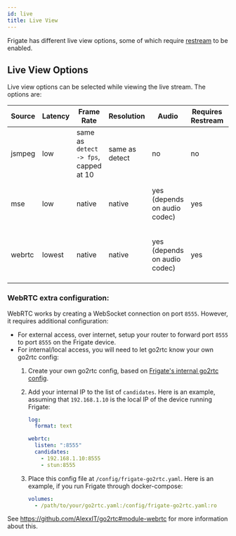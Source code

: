 ```yaml
---
id: live
title: Live View
---
```


Frigate has different live view options, some of which require [restream](restream.md) to be enabled.

## Live View Options

Live view options can be selected while viewing the live stream. The options are:

| Source | Latency | Frame Rate                             | Resolution     | Audio                        | Requires Restream | Other Limitations                            |
| ------ | ------- | -------------------------------------- | -------------- | ---------------------------- | ----------------- | -------------------------------------------- |
| jsmpeg | low     | same as `detect -> fps`, capped at 10  | same as detect | no                           | no                | none                                         |
| mse    | low     | native                                 | native         | yes (depends on audio codec) | yes               | not supported on iOS, Firefox is h.264 only  |
| webrtc | lowest  | native                                 | native         | yes (depends on audio codec) | yes               | requires extra config, doesn't support h.265 |

### WebRTC extra configuration:

WebRTC works by creating a WebSocket connection on port `8555`. However, it requires additional configuration:

* For external access, over internet, setup your router to forward port `8555` to port `8555` on the Frigate device.
* For internal/local access, you will need to let go2rtc know your own go2rtc config:
    1. Create your own go2rtc config, based on [Frigate's internal go2rtc config](https://github.com/blakeblackshear/frigate/blob/dev/docker/rootfs/usr/local/go2rtc/go2rtc.yaml).
    2. Add your internal IP to the list of `candidates`. Here is an example, assuming that `192.168.1.10` is the local IP of the device running Frigate:

        ```yaml
        log:
          format: text

        webrtc:
          listen: ":8555"
          candidates:
            - 192.168.1.10:8555
            - stun:8555
        ```

    3. Place this config file at `/config/frigate-go2rtc.yaml`. Here is an example, if you run Frigate through docker-compose:

        ```yaml
        volumes:
          - /path/to/your/go2rtc.yaml:/config/frigate-go2rtc.yaml:ro
        ```

See https://github.com/AlexxIT/go2rtc#module-webrtc for more information about this.
